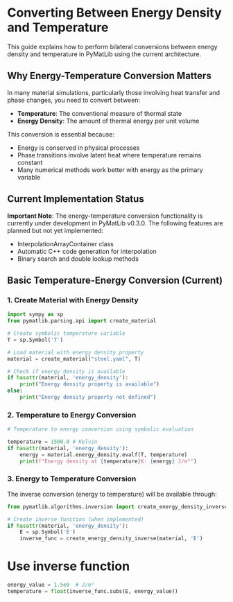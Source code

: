 # Converting Between Energy Density and Temperature

This guide explains how to perform bilateral conversions between energy density and temperature in PyMatLib using the current architecture.

## Why Energy-Temperature Conversion Matters

In many material simulations, particularly those involving heat transfer and phase changes, you need to convert between:

- **Temperature**: The conventional measure of thermal state
- **Energy Density**: The amount of thermal energy per unit volume

This conversion is essential because:
- Energy is conserved in physical processes
- Phase transitions involve latent heat where temperature remains constant
- Many numerical methods work better with energy as the primary variable

## Current Implementation Status

**Important Note**: The energy-temperature conversion functionality is currently under development in PyMatLib v0.3.0. The following features are planned but not yet implemented:

- InterpolationArrayContainer class
- Automatic C++ code generation for interpolation
- Binary search and double lookup methods

## Basic Temperature-Energy Conversion (Current)

### 1. Create Material with Energy Density
```python
import sympy as sp
from pymatlib.parsing.api import create_material

# Create symbolic temperature variable
T = sp.Symbol('T')

# Load material with energy density property
material = create_material("steel.yaml", T)

# Check if energy density is available
if hasattr(material, 'energy_density'):
    print("Energy density property is available")
else:
    print("Energy density property not defined")
```

### 2. Temperature to Energy Conversion
```python
# Temperature to energy conversion using symbolic evaluation

temperature = 1500.0 # Kelvin
if hasattr(material, 'energy_density'):
    energy = material.energy_density.evalf(T, temperature)
    print(f"Energy density at {temperature}K: {energy} J/m³")
```

### 3. Energy to Temperature Conversion

The inverse conversion (energy to temperature) will be available through:
```python
from pymatlib.algorithms.inversion import create_energy_density_inverse

# Create inverse function (when implemented)
if hasattr(material, 'energy_density'):
    E = sp.Symbol('E')
    inverse_func = create_energy_density_inverse(material, 'E')
```
# Use inverse function
```python
energy_value = 1.5e9  # J/m³
temperature = float(inverse_func.subs(E, energy_value))
```
